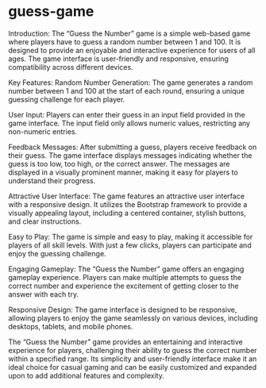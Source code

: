 # guess-game
Introduction:
The “Guess the Number” game is a simple web-based game where players have to guess a random number between 1 and 100. It is designed to provide an enjoyable and interactive experience for users of all ages. The game interface is user-friendly and responsive, ensuring compatibility across different devices.

Key Features:
Random Number Generation: The game generates a random number between 1 and 100 at the start of each round, ensuring a unique guessing challenge for each player.

User Input: Players can enter their guess in an input field provided in the game interface. The input field only allows numeric values, restricting any non-numeric entries.

Feedback Messages: After submitting a guess, players receive feedback on their guess. The game interface displays messages indicating whether the guess is too low, too high, or the correct answer. The messages are displayed in a visually prominent manner, making it easy for players to understand their progress.

Attractive User Interface: The game features an attractive user interface with a responsive design. It utilizes the Bootstrap framework to provide a visually appealing layout, including a centered container, stylish buttons, and clear instructions.

Easy to Play: The game is simple and easy to play, making it accessible for players of all skill levels. With just a few clicks, players can participate and enjoy the guessing challenge.

Engaging Gameplay: The “Guess the Number” game offers an engaging gameplay experience. Players can make multiple attempts to guess the correct number and experience the excitement of getting closer to the answer with each try.

Responsive Design: The game interface is designed to be responsive, allowing players to enjoy the game seamlessly on various devices, including desktops, tablets, and mobile phones.

The “Guess the Number” game provides an entertaining and interactive experience for players, challenging their ability to guess the correct number within a specified range. Its simplicity and user-friendly interface make it an ideal choice for casual gaming and can be easily customized and expanded upon to add additional features and complexity.
